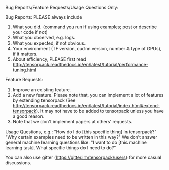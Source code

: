 Bug Reports/Feature Requests/Usage Questions Only:

Bug Reports: PLEASE always include
1. What you did. (command you run if using examples; post or describe your code if not)
2. What you observed, e.g. logs.
3. What you expected, if not obvious.
4. Your environment (TF version, cudnn version, number & type of GPUs), if it matters.
5. About efficiency, PLEASE first read http://tensorpack.readthedocs.io/en/latest/tutorial/performance-tuning.html

Feature Requests:
1. Improve an existing feature.
2. Add a new feature. Please note that, you can implement a lot of features by extending tensorpack
	(See http://tensorpack.readthedocs.io/en/latest/tutorial/index.html#extend-tensorpack).
	It may not have to be added to tensorpack unless you have a good reason.
3. Note that we don't implement papers at others' requests.

Usage Questions, e.g.:
"How do I do [this specific thing] in tensorpack?"
"Why certain examples need to be written in this way?"
We don't answer general machine learning questions like:
"I want to do [this machine learning task]. What specific things do I need to do?"

You can also use gitter (https://gitter.im/tensorpack/users) for more casual discussions.
